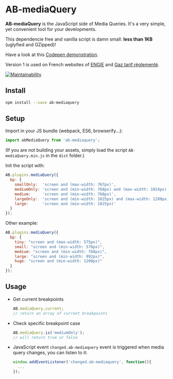 # AB-mediaQuery

**AB-mediaQuery** is the JavaScript side of Media Queries. It's a very simple, yet convenient tool for your developments.

This dependencie free and vanilla script is damn small: **less than 1KB** (uglyfied and GZipped)!

Have a look at this [Codepen demonstration](https://codepen.io/lordfpx/pen/MeaWmV?editors=0010).

Version 1 is used on French websites of [ENGIE](https://particuliers.engie.fr) and [Gaz tarif règlementé](https://gaz-tarif-reglemente.fr/).

[![Maintainability](https://api.codeclimate.com/v1/badges/0d5481a675183a5d3c01/maintainability)](https://codeclimate.com/github/lordfpx/AB-mediaQuery/maintainability)


## Install

```bash
npm install --save ab-mediaquery
```


## Setup

Import in your JS bundle (webpack, ES6, browserify...):
```js
import abMediaQuery from 'ab-mediaquery';
```

(If you are not building your assets, simply load the script `AB-mediaQuery.min.js` in the `dist` folder.)

Init the script with:
```js
AB.plugins.mediaQuery({
  bp: {
    smallOnly:  'screen and (max-width: 767px)',
    mediumOnly: 'screen and (min-width: 768px) and (max-width: 1024px)',
    medium:     'screen and (min-width: 768px)',
    largeOnly:  'screen and (min-width: 1025px) and (max-width: 1280px)',
    large:      'screen and (min-width: 1025px)'
  }
});
```

Other example:

```js
AB.plugins.mediaQuery({
  bp: {
    tiny: "screen and (max-width: 575px)",
    small: "screen and (min-width: 576px)",
    medium: "screen and (min-width: 768px)",
    large: "screen and (min-width: 992px)",
    huge: "screen and (min-width: 1200px)"
  }
});
```


## Usage

- Get current breakpoints
  ```js
  AB.mediaQuery.current;
  // return an array of current breakpoints
  ```

- Check specific breakpoint case
  ```js
  AB.mediaQuery.is('mediumOnly');
  // will return true or false
  ```

- JavaScript event
  `changed.ab-mediaquery` event is triggered when media query changes, you can listen to it:

  ```js
  window.addEventListener('changed.ab-mediaquery', function(){
    ...
  });
  ```

